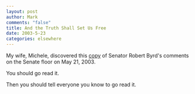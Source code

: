 ```yaml
--- 
layout: post
author: Mark
comments: "false"
title: And the Truth Shall Set Us Free
date: 2003-5-23
categories: elsewhere
---
```

My wife, Michele, discovered this <a href="http://alternet.org/story.html?StoryID=15989" target="_blank">copy</a> of Senator Robert Byrd's comments on the Senate floor on May 21, 2003.

You should go read it.

Then you should tell everyone you know to go read it.
